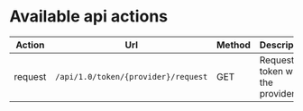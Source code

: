 # Available api actions
| Action | Url | Method | Description |
| --- | --- | --- | --- |
| request | `/api/1.0/token/{provider}/request` | GET | Requests a token with the provider |